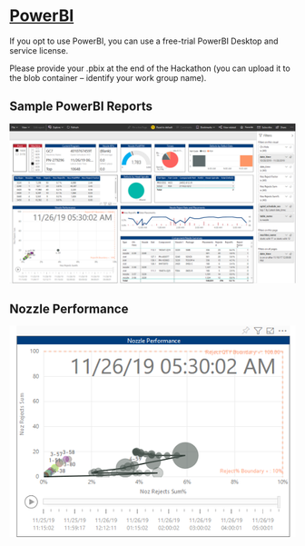 # [PowerBI]("https://powerbi.microsoft.com/en-us/") 
If you opt to use PowerBI, you can use a free-trial PowerBI Desktop and service license.

Please provide your .pbix at the end of the Hackathon (you can upload it to the blob container – identify your work group name).

## Sample PowerBI Reports
![PowerBI Main](PowerBI_Main.PNG)
## Nozzle Performance
![PowerBI NozzleDrift](PowerBI_NozzleDrift.PNG)